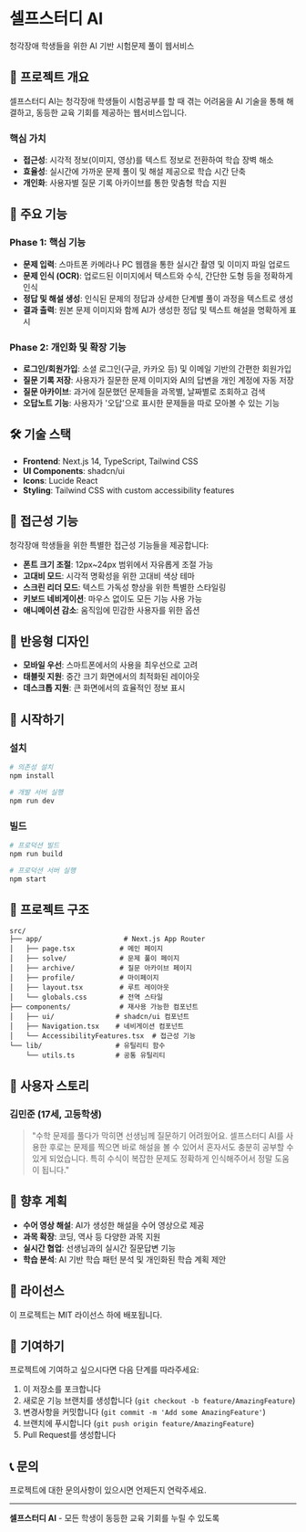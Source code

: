 # 셀프스터디 AI

청각장애 학생들을 위한 AI 기반 시험문제 풀이 웹서비스

## 🎯 프로젝트 개요

셀프스터디 AI는 청각장애 학생들이 시험공부를 할 때 겪는 어려움을 AI 기술을 통해 해결하고, 동등한 교육 기회를 제공하는 웹서비스입니다.

### 핵심 가치
- **접근성**: 시각적 정보(이미지, 영상)를 텍스트 정보로 전환하여 학습 장벽 해소
- **효율성**: 실시간에 가까운 문제 풀이 및 해설 제공으로 학습 시간 단축
- **개인화**: 사용자별 질문 기록 아카이브를 통한 맞춤형 학습 지원

## 🚀 주요 기능

### Phase 1: 핵심 기능
- **문제 입력**: 스마트폰 카메라나 PC 웹캠을 통한 실시간 촬영 및 이미지 파일 업로드
- **문제 인식 (OCR)**: 업로드된 이미지에서 텍스트와 수식, 간단한 도형 등을 정확하게 인식
- **정답 및 해설 생성**: 인식된 문제의 정답과 상세한 단계별 풀이 과정을 텍스트로 생성
- **결과 출력**: 원본 문제 이미지와 함께 AI가 생성한 정답 및 텍스트 해설을 명확하게 표시

### Phase 2: 개인화 및 확장 기능
- **로그인/회원가입**: 소셜 로그인(구글, 카카오 등) 및 이메일 기반의 간편한 회원가입
- **질문 기록 저장**: 사용자가 질문한 문제 이미지와 AI의 답변을 개인 계정에 자동 저장
- **질문 아카이브**: 과거에 질문했던 문제들을 과목별, 날짜별로 조회하고 검색
- **오답노트 기능**: 사용자가 '오답'으로 표시한 문제들을 따로 모아볼 수 있는 기능

## 🛠️ 기술 스택

- **Frontend**: Next.js 14, TypeScript, Tailwind CSS
- **UI Components**: shadcn/ui
- **Icons**: Lucide React
- **Styling**: Tailwind CSS with custom accessibility features

## 🎨 접근성 기능

청각장애 학생들을 위한 특별한 접근성 기능들을 제공합니다:

- **폰트 크기 조절**: 12px~24px 범위에서 자유롭게 조절 가능
- **고대비 모드**: 시각적 명확성을 위한 고대비 색상 테마
- **스크린 리더 모드**: 텍스트 가독성 향상을 위한 특별한 스타일링
- **키보드 네비게이션**: 마우스 없이도 모든 기능 사용 가능
- **애니메이션 감소**: 움직임에 민감한 사용자를 위한 옵션

## 📱 반응형 디자인

- **모바일 우선**: 스마트폰에서의 사용을 최우선으로 고려
- **태블릿 지원**: 중간 크기 화면에서의 최적화된 레이아웃
- **데스크톱 지원**: 큰 화면에서의 효율적인 정보 표시

## 🚀 시작하기

### 설치

```bash
# 의존성 설치
npm install

# 개발 서버 실행
npm run dev
```

### 빌드

```bash
# 프로덕션 빌드
npm run build

# 프로덕션 서버 실행
npm start
```

## 📁 프로젝트 구조

```
src/
├── app/                    # Next.js App Router
│   ├── page.tsx           # 메인 페이지
│   ├── solve/             # 문제 풀이 페이지
│   ├── archive/           # 질문 아카이브 페이지
│   ├── profile/           # 마이페이지
│   ├── layout.tsx         # 루트 레이아웃
│   └── globals.css        # 전역 스타일
├── components/            # 재사용 가능한 컴포넌트
│   ├── ui/               # shadcn/ui 컴포넌트
│   ├── Navigation.tsx    # 네비게이션 컴포넌트
│   └── AccessibilityFeatures.tsx  # 접근성 기능
└── lib/                  # 유틸리티 함수
    └── utils.ts          # 공통 유틸리티
```

## 🎯 사용자 스토리

### 김민준 (17세, 고등학생)
> "수학 문제를 풀다가 막히면 선생님께 질문하기 어려웠어요. 셀프스터디 AI를 사용한 후로는 문제를 찍으면 바로 해설을 볼 수 있어서 혼자서도 충분히 공부할 수 있게 되었습니다. 특히 수식이 복잡한 문제도 정확하게 인식해주어서 정말 도움이 됩니다."

## 🔮 향후 계획

- **수어 영상 해설**: AI가 생성한 해설을 수어 영상으로 제공
- **과목 확장**: 코딩, 역사 등 다양한 과목 지원
- **실시간 협업**: 선생님과의 실시간 질문답변 기능
- **학습 분석**: AI 기반 학습 패턴 분석 및 개인화된 학습 계획 제안

## 📄 라이선스

이 프로젝트는 MIT 라이선스 하에 배포됩니다.

## 🤝 기여하기

프로젝트에 기여하고 싶으시다면 다음 단계를 따라주세요:

1. 이 저장소를 포크합니다
2. 새로운 기능 브랜치를 생성합니다 (`git checkout -b feature/AmazingFeature`)
3. 변경사항을 커밋합니다 (`git commit -m 'Add some AmazingFeature'`)
4. 브랜치에 푸시합니다 (`git push origin feature/AmazingFeature`)
5. Pull Request를 생성합니다

## 📞 문의

프로젝트에 대한 문의사항이 있으시면 언제든지 연락주세요.

---

**셀프스터디 AI** - 모든 학생이 동등한 교육 기회를 누릴 수 있도록